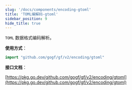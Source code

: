 ```yaml
---
slug: '/docs/components/encoding-gtoml'
title: 'TOML编解码-gtoml'
sidebar_position: 9
hide_title: true
---
```


`TOML` 数据格式编码解析。

**使用方式**：

```go
import "github.com/gogf/gf/v2/encoding/gtoml"
```

**接口文档**：

[https://pkg.go.dev/github.com/gogf/gf/v2/encoding/gtoml](https://pkg.go.dev/github.com/gogf/gf/v2/encoding/gtoml)